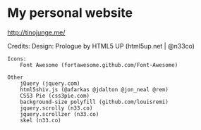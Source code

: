 My personal website 
============

http://tinojunge.me/

Credits:
	Design: 
		Prologue by HTML5 UP (html5up.net | @n33co)

	Icons:
		Font Awesome (fortawesome.github.com/Font-Awesome)

	Other
		jQuery (jquery.com)
		html5shiv.js (@afarkas @jdalton @jon_neal @rem)
		CSS3 Pie (css3pie.com)
		background-size polyfill (github.com/louisremi)
		jquery.scrolly (n33.co)
		jquery.scrollzer (n33.co)
		skel (n33.co)